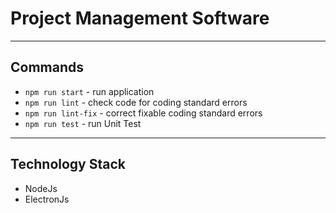# Project Management Software

---
## Commands
- `npm run start` - run application
- `npm run lint` - check code for coding standard errors
- `npm run lint-fix` - correct fixable coding standard errors
- `npm run test` - run Unit Test

---

## Technology Stack
- NodeJs
- ElectronJs